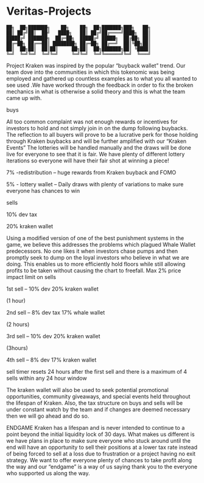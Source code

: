 # Veritas-Projects
                                    

    ██╗  ██╗███████╗    ██╗    ██╗  ██╗███████╗███╗   ██╗
    ██║ ██╔╝██║  ██╝   ████╗   ██║ ██╔╝██╔════╝████╗  ██║
    █████╔╝ ███████╗  ██╔═██╗  █████╔╝ █████╗  ██╔██╗ ██║
    ██╔═██╗ ██╔══██║ ████████╗ ██╔═██╗ ██╔══╝  ██║╚██╗██║
    ██║  ██╗██║  ██║██║     ██╗██║  ██╗███████╗██║ ╚████║
    ╚═╝  ╚═╝╚═╝  ╚═╝╚═╝     ╚═╝╚═╝  ╚═╝╚══════╝╚═╝  ╚═══╝


Project Kraken was inspired by the popular “buyback wallet” trend. Our team dove into the communities in which this tokenomic was being employed and gathered up countless examples as to what you all wanted to see used .We have worked through the feedback in order to fix the broken mechanics in what is otherwise a solid theory and this is what the team came up with.

buys

All too common complaint was not enough rewards or incentives for investors to hold and not simply join in on the dump following buybacks. The reflection to all buyers will prove to be a lucrative perk for those holding through Kraken buybacks and will be further amplified with our “Kraken Events” The lotteries will be handled manually and the draws will be done live for everyone to see that it is fair. We have plenty of different lottery iterations so everyone will have their fair shot at winning a piece!

7% -redistribution – huge rewards from Kraken buyback and FOMO

5% - lottery wallet – Daily draws with plenty of variations to make sure everyone has chances to win

sells

10% dev tax 

20% kraken wallet 

Using a modified version of one of the best punishment systems in the game, we believe this addresses the problems which plagued Whale Wallet predecessors. No one likes it when investors chase pumps and then promptly seek to dump on the loyal investors who believe in what we are doing. This enables us to more efficiently hold floors while still allowing profits to be taken without causing the chart to freefall. 
Max 2% price impact limit on sells  

1st sell – 10% dev  20% kraken wallet 

(1 hour)

2nd sell – 8% dev tax 17% whale wallet 

(2 hours) 

3rd sell – 10% dev  20% kraken wallet 

(3hours) 

4th sell – 8% dev  17% kraken wallet 

sell timer resets 24 hours after the first sell and there is a maximum of 4 sells within any 24 hour window

The kraken wallet will also be used to seek potential promotional opportunities, community giveaways, and special events held throughout the lifespan of Kraken. Also, the tax structure on buys and sells will be under constant watch by the team and if changes are deemed necessary then we will go ahead and do so.
 


ENDGAME
Kraken has a lifespan and is never intended to continue to a point beyond the initial liquidity lock of 30 days. What makes us different is we have plans in place to make sure everyone who stuck around until the end will have an opportunity to sell their positions at a lower tax rate instead of being forced to sell at a loss due to frustration or a project having no exit strategy. We want to offer everyone plenty of chances to take profit along the way and our “endgame” is a way of us saying thank you to the everyone who supported us along the way.  
